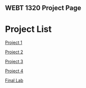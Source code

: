 ## WEBT 1320 Project Page

<h1>Project List</h1>

<a href="Lab1/index.html" target="_blank">Project 1</a>

<a href="Lab2/index.html" target="_blank">Project 2</a>

<a href="Lab3/index.html" target="_blank">Project 3</a>

<a href="Lab4/index.html" target="_blank">Project 4</a>

<a href="Final/index.html" target="_blank">Final Lab</a>